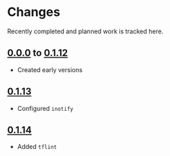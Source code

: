 # Changes
Recently completed and planned work is tracked here.

## [0.0.0](.) to [0.1.12](.)
- Created early versions

## [0.1.13](.)
- Configured `inotify`

## [0.1.14](.)
- Added `tflint`
